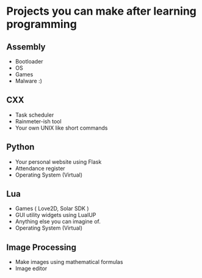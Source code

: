 # Projects you can make after learning programming

## Assembly
- Bootloader
- OS
- Games
- Malware :)

## CXX
- Task scheduler
- Rainmeter-ish tool
- Your own UNIX like short commands

## Python
- Your personal website using Flask
- Attendance register
- Operating System (Virtual)

## Lua
- Games ( Love2D, Solar SDK )
- GUI utility widgets using LuaIUP
- Anything else you can imagine of.
- Operating System (Virtual)

## Image Processing
- Make images using mathematical formulas
- Image editor

